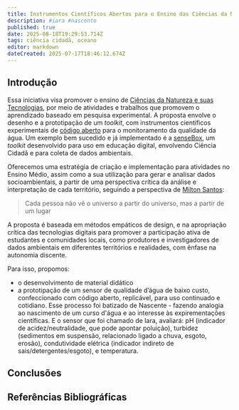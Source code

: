 ```yaml
---
title: Instrumentos Científicos Abertos para o Ensino das Ciências da Natureza
description: #iara #nascente
published: true
date: 2025-08-18T19:29:53.714Z
tags: ciência cidadã, oceano
editor: markdown
dateCreated: 2025-07-17T18:46:12.674Z
---
```



## Introdução


Essa iniciativa visa promover o ensino de [Ciências da Natureza e suas Tecnologias](https://movimentopelabase.org.br/wp-content/uploads/2019/06/2018_12_keyshift_Cie%CC%82ncias-da-Natureza-na-BNCC_v01.pdf), por meio de atividades e trabalhos que promovem o aprendizado baseado em pesquisa experimental. A proposta envolve o desenho e a prototipação de um *toolkit*, com instrumentos científicos experimentais de [código aberto](https://pt.wikipedia.org/wiki/C%C3%B3digo_aberto#:~:text=O%20movimento%20de%20c%C3%B3digo%20aberto,descoberta%20e%20pesquisa%20de%20medicamentos.&text=O%20termo%20%22c%C3%B3digo%20aberto%22%20foi,comercial%20evitando%20o%20discurso%20%C3%A9tico.) para o monitoramento da qualidade da água. Um exemplo bem sucedido e já implementado é a [senseBox](https://sensebox.de/en/), um *toolkit* desenvolvido para uso em educação digital, envolvendo Ciência Cidadã e para coleta de dados ambientais.


Oferecemos uma estratégia de criação e implementação para atividades no Ensino Médio, assim como a sua utilização para gerar e analisar dados socioambientais, a partir de uma perspectiva crítica da análise e interpretação de cada território, seguindo a perspectiva de [Milton Santos](https://www.youtube.com/watch?v=TRfYvIors78):

> Cada pessoa não vê o universo a partir do universo, mas a partir de um lugar

A proposta é baseada em métodos empáticos de design, e na apropriação crítica das tecnologias digitais para promover a participação ativa de estudantes e comunidades locais, como produtores e investigadores de dados ambientais em diferentes territórios e realidades, com ênfase na autonomia discente. 

Para isso, propomos:

- o desenvolvimento de material didático
- a prototipação de um sensor de qualidade d’água de baixo custo, confeccionado com código aberto, replicável, para uso continuado e cotidiano. Esse processo foi batizado de Nascente - fazendo analogia ao nascimento de um curso d'água e ao interesse às expirementações científicas. E o sensor que foi chamado de Iara, avaliará: pH (indicador de acidez/neutralidade, que pode apontar poluição), turbidez (sedimentos em suspensão, relacionado ligado a chuva, esgoto, erosão), condutividade elétrica (indicador indireto de sais/detergentes/esgoto), e temperatura.




## Conclusões 


## Referências Bibliográficas
